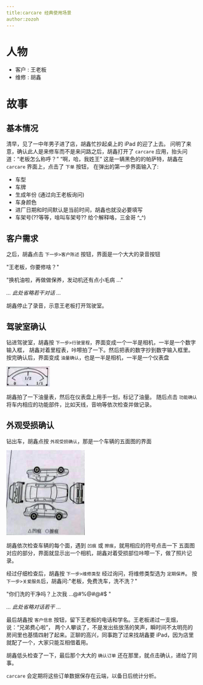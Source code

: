 ```yaml
---
title:carcare 经典使用场景
author:zozoh
---
```


# 人物

* 客户 : 王老板
* 维修 : 胡鑫

# 故事

## 基本情况
清早，见了一中年男子进了店，胡鑫忙抄起桌上的 iPad 的迎了上去。
问明了来意，确认此人是来修车而不是来问路之后，胡鑫打开了 `carcare`
应用，抬头问道：“老板怎么称呼？”
“啊，哈，我姓王”
这是一辆黑色的的帕萨特，胡鑫在 `carcare` 界面上，点击了 `下单` 按钮，
在弹出的第一步界面输入了:
 * 车型
 * 车牌
 * 生成年份 (通过向王老板询问)
 * 车身颜色
 * 进厂日期和时间默认是当前时间，胡鑫也就没必要填写
 * 车架号(??等等，啥叫车架号?? 给个解释咯，三金哥 ^_^)

## 客户需求
之后，胡鑫点击 `下一步>客户陈述` 按钮，界面是一个大大的录音按钮

"王老板，你要修啥？"

"换机油啦，再做做保养，发动机还有点小毛病 ..."

*... 此处省略若干对话 ...*

胡鑫停止了录音，示意王老板打开驾驶室。

## 驾驶室确认
钻进驾驶室，胡鑫按 `下一步>行驶里程`，界面变成一个一半是相机，一半是一个数字输入框， 胡鑫对着里程表，咔嚓拍了一下。然后把表的数字抄到数字输入框里。
按完确认后，界面变成 `油量确认`，也是一半是相机，一半是一个仪表盘

![](form_a.jpg)

胡鑫拍了一下油量表，然后在仪表盘上用手一划，标记了油量。
随后点击 `功能确认` 将车内相应的功能部件，比如天线，音响等依次检查并做记录。

## 外观受损确认
钻出车，胡鑫点按 `外观受损确认`，那是一个车辆的五面图的界面

![](form_b.jpg)

胡鑫依次检查车辆的每个面，遇到 `凹痕` 或 `擦痕`，就用相应的符号点击一下
五面图对应的部分，界面就显示出一个相机，胡鑫对着受损部位咔嚓一下，做了照片记录。

经过仔细检查后，胡鑫按 `下一步>维修类型` 经过询问，将维修类型选为 `定期保养`。
按`下一步>关爱服务`后，胡鑫问:"老板，免费洗车，洗不洗？"

"你们洗的干净吗？上次我 ...@#%@#@#$ "

*... 此处省略对话若干 ...*

最后胡鑫按 `客户信息` 按钮，留下王老板的电话和学名。王老板递过一支烟，说：“兄弟费心啦”， 两个人攀谈了，不是发出些放荡的笑声，瞬时间不太明亮的房间里也基情四射了起来。正聊的高兴，同事跑了过来找胡鑫要 iPad，因为店里就配了一个，大家只能互相借着用。 

胡鑫低头检查了一下，最后那个大大的 `确认订单` 还在那里，就点击确认，递给了同事。 

`carcare` 会定期将这些订单数据保存在云端，以备日后统计分析。



















